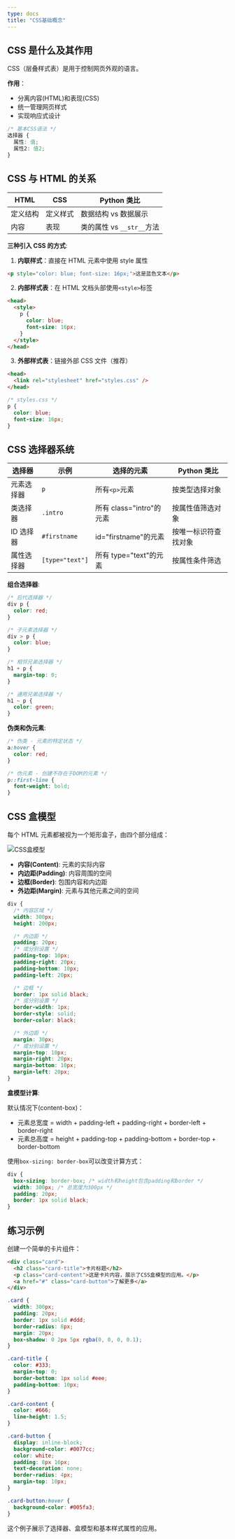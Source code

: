 ```yaml
---
type: docs
title: "CSS基础概念"
---
```


## CSS 是什么及其作用

CSS（层叠样式表）是用于控制网页外观的语言。

**作用**：

- 分离内容(HTML)和表现(CSS)
- 统一管理网页样式
- 实现响应式设计

```css
/* 基本CSS语法 */
选择器 {
  属性: 值;
  属性2: 值2;
}
```

## CSS 与 HTML 的关系

| HTML     | CSS      | Python 类比               |
| -------- | -------- | ------------------------- |
| 定义结构 | 定义样式 | 数据结构 vs 数据展示      |
| 内容     | 表现     | 类的属性 vs `__str__`方法 |

**三种引入 CSS 的方式**:

1. **内联样式**：直接在 HTML 元素中使用 style 属性

```html
<p style="color: blue; font-size: 16px;">这是蓝色文本</p>
```

2. **内部样式表**：在 HTML 文档头部使用`<style>`标签

```html
<head>
  <style>
    p {
      color: blue;
      font-size: 16px;
    }
  </style>
</head>
```

3. **外部样式表**：链接外部 CSS 文件（推荐）

```html
<head>
  <link rel="stylesheet" href="styles.css" />
</head>
```

```css
/* styles.css */
p {
  color: blue;
  font-size: 16px;
}
```

## CSS 选择器系统

| 选择器     | 示例            | 选择的元素               | Python 类比          |
| ---------- | --------------- | ------------------------ | -------------------- |
| 元素选择器 | `p`             | 所有`<p>`元素            | 按类型选择对象       |
| 类选择器   | `.intro`        | 所有 class="intro"的元素 | 按属性值筛选对象     |
| ID 选择器  | `#firstname`    | id="firstname"的元素     | 按唯一标识符查找对象 |
| 属性选择器 | `[type="text"]` | 所有 type="text"的元素   | 按属性条件筛选       |

**组合选择器**:

```css
/* 后代选择器 */
div p {
  color: red;
}

/* 子元素选择器 */
div > p {
  color: blue;
}

/* 相邻兄弟选择器 */
h1 + p {
  margin-top: 0;
}

/* 通用兄弟选择器 */
h1 ~ p {
  color: green;
}
```

**伪类和伪元素**:

```css
/* 伪类 - 元素的特定状态 */
a:hover {
  color: red;
}

/* 伪元素 - 创建不存在于DOM的元素 */
p::first-line {
  font-weight: bold;
}
```

## CSS 盒模型

每个 HTML 元素都被视为一个矩形盒子，由四个部分组成：

![CSS盒模型](https://developer.mozilla.org/en-US/docs/Web/CSS/CSS_Box_Model/Introduction_to_the_CSS_box_model/boxmodel.png)

- **内容(Content)**: 元素的实际内容
- **内边距(Padding)**: 内容周围的空间
- **边框(Border)**: 包围内容和内边距
- **外边距(Margin)**: 元素与其他元素之间的空间

```css
div {
  /* 内容区域 */
  width: 300px;
  height: 200px;

  /* 内边距 */
  padding: 20px;
  /* 或分别设置 */
  padding-top: 10px;
  padding-right: 20px;
  padding-bottom: 10px;
  padding-left: 20px;

  /* 边框 */
  border: 1px solid black;
  /* 或分别设置 */
  border-width: 1px;
  border-style: solid;
  border-color: black;

  /* 外边距 */
  margin: 30px;
  /* 或分别设置 */
  margin-top: 10px;
  margin-right: 20px;
  margin-bottom: 10px;
  margin-left: 20px;
}
```

**盒模型计算**:

默认情况下(content-box)：

- 元素总宽度 = width + padding-left + padding-right + border-left + border-right
- 元素总高度 = height + padding-top + padding-bottom + border-top + border-bottom

使用`box-sizing: border-box`可以改变计算方式：

```css
div {
  box-sizing: border-box; /* width和height包含padding和border */
  width: 300px; /* 总宽度为300px */
  padding: 20px;
  border: 1px solid black;
}
```

## 练习示例

创建一个简单的卡片组件：

```html
<div class="card">
  <h2 class="card-title">卡片标题</h2>
  <p class="card-content">这是卡片内容，展示了CSS盒模型的应用。</p>
  <a href="#" class="card-button">了解更多</a>
</div>
```

```css
.card {
  width: 300px;
  padding: 20px;
  border: 1px solid #ddd;
  border-radius: 8px;
  margin: 20px;
  box-shadow: 0 2px 5px rgba(0, 0, 0, 0.1);
}

.card-title {
  color: #333;
  margin-top: 0;
  border-bottom: 1px solid #eee;
  padding-bottom: 10px;
}

.card-content {
  color: #666;
  line-height: 1.5;
}

.card-button {
  display: inline-block;
  background-color: #0077cc;
  color: white;
  padding: 8px 16px;
  text-decoration: none;
  border-radius: 4px;
  margin-top: 10px;
}

.card-button:hover {
  background-color: #005fa3;
}
```

这个例子展示了选择器、盒模型和基本样式属性的应用。
